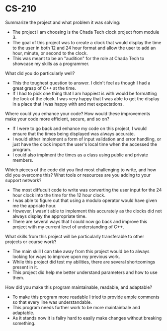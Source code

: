 # CS-210

Summarize the project and what problem it was solving:

- The project I am choosing is the Chada Tech clock project from module 3.
- The goal of this project was to create a clock that would display the time to the user in both 12 and 24 hour format and allow the user to add an hour, minute, or second to the clock.
- This was meant to be an "audition" for the role at Chada Tech to showcase my skills as a programmer.

What did you do particularly well?

- This the toughest question to answer. I didn't feel as though I had a great grasp of C++ at the time.
- If I had to pick one thing that I am happiest is with would be formatting the look of the clock. I was very happy that I was able to get the display in a place that I was happy with and met expectations. 

Where could you enhance your code? How would these improvements make your code more efficient, secure, and so on?

- If I were to go back and enhance my code on this project, I would ensure that the times being displayed was always accurate.
- I would either implement a form of input validation and error handling, or just have the clock import the user's local time when the accessed the program.
- I could also implment the times as a class using public and private members.

Which pieces of the code did you find most challenging to write, and how did you overcome this? What tools or resources are you adding to your support network?

- The most diffucult code to write was converting the user input for the 24 hour clock into the time for the 12 hour clock.
- I was able to figure out that using a modulo operator would have given me the appriate hour.
- However, I wasn't able to implement this accurately as the clocks did not always display the appropriate time.
- There are several ways that I could now go back and improve this project with my current level of understanding of C++.

What skills from this project will be particularly transferable to other projects or course work?

- The main skill I can take away from this project would be to always looking for ways to improve upon my previous work.
- While this project did test my abilities, there are several shortcomings present in it.
- This project did help me better understand parameters and how to use them. 

How did you make this program maintainable, readable, and adaptable?

- To make this program more readable I tried to provide ample comments so that every line was understandable.
- This program needs further work to be more maintainbale and adaptable.
- As it stands now it is failry hard to easily make changes without breaking something.
